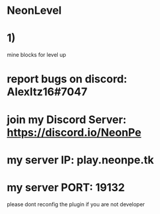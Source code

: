 # NeonLevel

# 1) 
mine blocks for level up

# report bugs on discord: AlexItz16#7047

# join my Discord Server: https://discord.io/NeonPe


# my server IP: play.neonpe.tk
# my server PORT: 19132

please dont reconfig the plugin if you are not developer 
